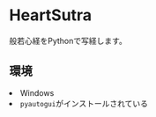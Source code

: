 <h1>HeartSutra</h1>
<p>般若心経をPythonで写経します。</p>
<h2>環境</h2>
<li>Windows</li>
<li><code>pyautogui</code>がインストールされている</li>
